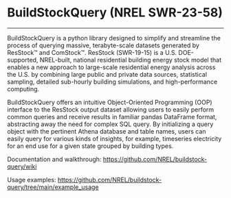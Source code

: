 # BuildStockQuery (NREL SWR-23-58)
- - - - - - - - -
BuildStockQuery is a python library designed to simplify and streamline the process of querying massive, terabyte-scale datasets generated by ResStock™ and ComStock™. ResStock (SWR-19-15) is a U.S. DOE-supported, NREL-built, national residential building energy stock model that enables a new approach to large-scale residential energy analysis across the U.S. by combining large public and private data sources, statistical sampling, detailed sub-hourly building simulations, and high-performance computing. 
 
BuildStockQuery offers an intuitive Object-Oriented Programming (OOP) interface to the ResStock output dataset allowing users to easily perform common queries and receive results in familiar pandas DataFrame format, abstracting away the need for complex SQL query. By initializing a query object with the pertinent Athena database and table names, users can easily query for various kinds of insights, for example, timeseries electricity for an end use for a given state grouped by building types.

Documentation and walkthrough: https://github.com/NREL/buildstock-query/wiki

Usage examples: https://github.com/NREL/buildstock-query/tree/main/example_usage

